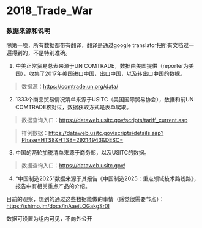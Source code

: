 # 2018_Trade_War

### 数据来源和说明

除第一项，所有数据都带有翻译，翻译是通过google translator把所有文档过一遍得到的，不是特别准确。

1. 中美正常贸易总表来源于UN COMTRADE，数据由美国提供（reporter为美国），收集了2017年美国进口中国，出口中国，以及转出口中国的数据。

> 数据源：https://comtrade.un.org/data/

2. 1333个商品贸易情况清单来源于USITC（美国国际贸易协会），数据和前UN COMTRADE核对过，数据获取方式是表单爬取。
> 数据查询入口：https://dataweb.usitc.gov/scripts/tariff_current.asp

> 样例数据：https://dataweb.usitc.gov/scripts/details.asp?Phase=HTS8&HTS8=29214943&DESC=

3. 中国的两轮加税清单来源于商务部，以及USITC的数据。
> 数据查询入口：https://dataweb.usitc.gov/

4. “中国制造2025”数据来源于其报告《中国制造2025：重点领域技术路线路》，报告中有相关重点产品的介绍。

目前的观察，想到的通过这些数据能做的事情（感觉很需要节点）：
https://shimo.im/docs/inAaeiLOGakgSr0l

数据可设置为组内可见，不向外公开
